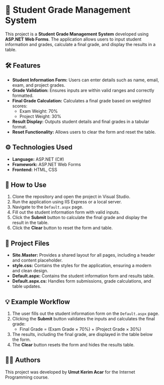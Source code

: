 <h1>📘 Student Grade Management System</h1>
<p>
   This project is a <strong>Student Grade Management System</strong> developed using <strong>ASP.NET Web Forms</strong>. The application allows users to input student information and grades, calculate a final grade, and display the results in a table.
</p>

<h2>🛠️ Features</h2>
<ul>
   <li><strong>Student Information Form:</strong> Users can enter details such as name, email, exam, and project grades.</li>
   <li><strong>Grade Validation:</strong> Ensures inputs are within valid ranges and correctly formatted.</li>
   <li><strong>Final Grade Calculation:</strong> Calculates a final grade based on weighted scores:
      <ul>
         <li>Exam Weight: 70%</li>
         <li>Project Weight: 30%</li>
      </ul>
   </li>
   <li><strong>Result Display:</strong> Outputs student details and final grades in a tabular format.</li>
   <li><strong>Reset Functionality:</strong> Allows users to clear the form and reset the table.</li>
</ul>

<h2>⚙️ Technologies Used</h2>
<ul>
   <li><strong>Language:</strong> ASP.NET (C#)</li>
   <li><strong>Framework:</strong> ASP.NET Web Forms</li>
   <li><strong>Frontend:</strong> HTML, CSS</li>
</ul>

<h2>🚀 How to Use</h2>
<ol>
   <li>Clone the repository and open the project in Visual Studio.</li>
   <li>Run the application using IIS Express or a local server.</li>
   <li>Navigate to the <code>Default.aspx</code> page.</li>
   <li>Fill out the student information form with valid inputs.</li>
   <li>Click the <strong>Submit</strong> button to calculate the final grade and display the result in the table.</li>
   <li>Click the <strong>Clear</strong> button to reset the form and table.</li>
</ol>

<h2>📄 Project Files</h2>
<ul>
   <li><strong>Site.Master:</strong> Provides a shared layout for all pages, including a header and content placeholder.</li>
   <li><strong>style.css:</strong> Contains the styles for the application, ensuring a modern and clean design.</li>
   <li><strong>Default.aspx:</strong> Contains the student information form and results table.</li>
   <li><strong>Default.aspx.cs:</strong> Handles form submissions, grade calculations, and table updates.</li>
</ul>

<h2>💡 Example Workflow</h2>
<ol>
   <li>The user fills out the student information form on the <code>Default.aspx</code> page.</li>
   <li>Clicking the <strong>Submit</strong> button validates the inputs and calculates the final grade:
      <ul>
         <li>Final Grade = (Exam Grade × 70%) + (Project Grade × 30%)</li>
      </ul>
   </li>
   <li>The results, including the final grade, are displayed in the table below the form.</li>
   <li>The <strong>Clear</strong> button resets the form and hides the results table.</li>
</ol>

<h2>👨‍💻 Authors</h2>
<p>
   This project was developed by <strong>Umut Kerim Acar</strong> for the Internet Programming course.
</p>
